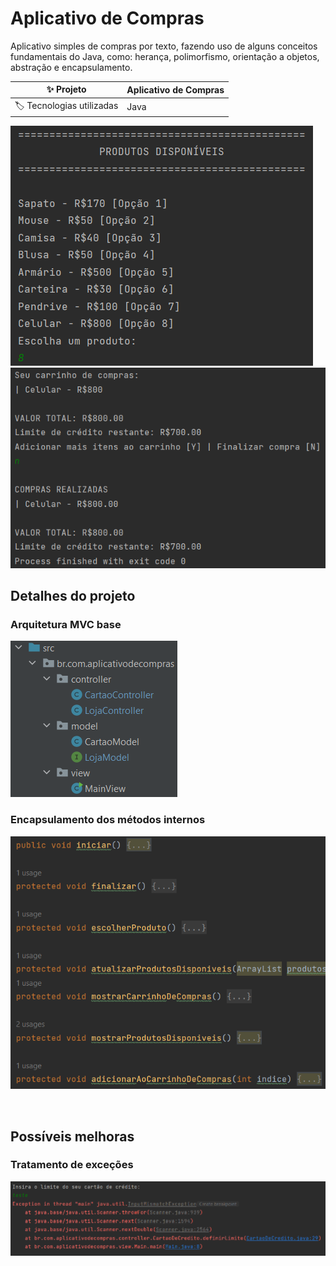 # Aplicativo de Compras

Aplicativo simples de compras por texto, fazendo uso de alguns conceitos fundamentais do Java, como: herança, polimorfismo, orientação a objetos,
abstração e encapsulamento.


| :sparkles: Projeto        | **Aplicativo de Compras**
| -------------  | --- |
| :label: Tecnologias utilizadas | Java


![Produtos_Disponiveis.png](img%2FProdutos_Disponiveis.png#vitrinedev)
![Compra_Finalizada.png](img%2FCompra_Finalizada.png)

## Detalhes do projeto
### Arquitetura MVC base
![Arquitetura_MVC.png](img%2FArquitetura_MVC.png) 


### Encapsulamento dos métodos internos
![Encapsulamento.png](img%2FEncapsulamento.png)

<br>

## Possíveis melhoras
### Tratamento de exceções
![ExcecaoPorInput.png](img%2FExcecaoPorInput.png)


